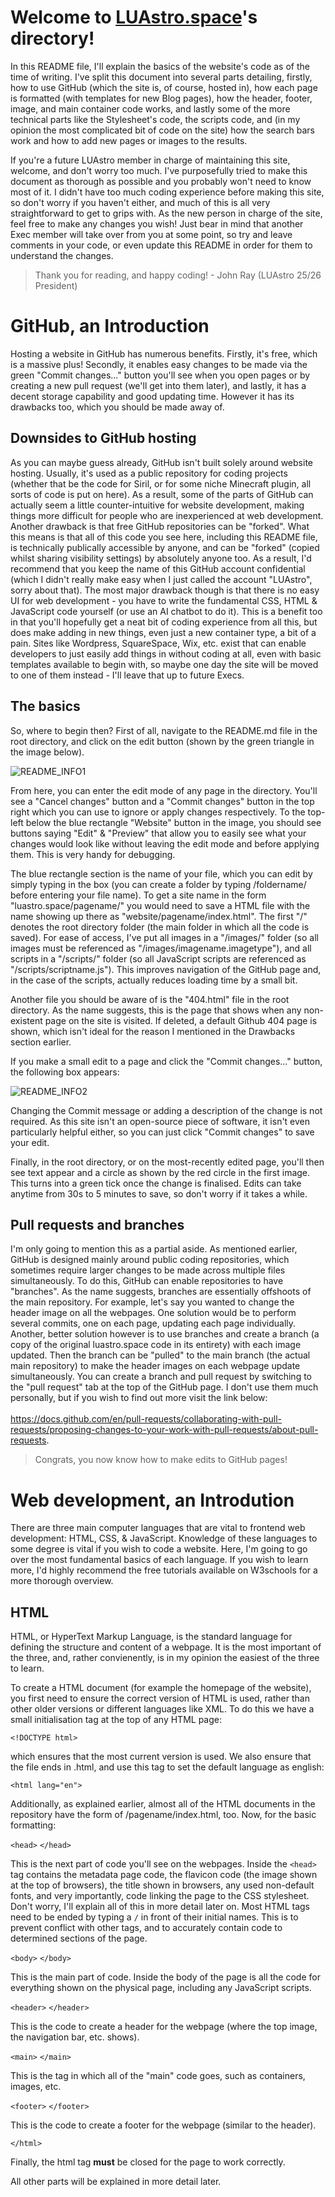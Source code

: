 # Welcome to **[LUAstro.space](https://www.luastro.space)**'s directory!

In this README file, I'll explain the basics of the website's code as of the time of writing. I've split this document into several parts detailing, firstly, how to use GitHub (which the site is, of course, hosted in), 
how each page is formatted (with templates for new Blog pages), how the header, footer, image, and main container code works, and lastly some of the more technical parts like the Stylesheet's code, the scripts code, and (in my opinion 
the most complicated bit of code on the site) how the search bars work and how to add new pages or images to the results.

If you're a future LUAstro member in charge of maintaining this site, welcome, and don't worry too much. I've purposefully tried to make this document as thorough as possible and you probably won't need to know most of it. I didn't have too much coding experience before 
making this site, so don't worry if you haven't either, and much of this is all very straightforward to get to grips with. As the new person in charge of the site, feel free to make any changes you wish! Just bear in mind that 
another Exec member will take over from you at some point, so try and leave comments in your code, or even update this README in order for them to understand the changes.

> Thank you for reading, and happy coding! - John Ray (LUAstro 25/26 President)

<h1>GitHub, an Introduction</h1>

Hosting a website in GitHub has numerous benefits. Firstly, it's free, which is a massive plus! Secondly, it enables easy changes to be made via the green "Commit changes..." button you'll see when you open pages or by 
creating a new pull request (we'll get into them later), and lastly, it has a decent storage capability and good updating time. However it has its drawbacks too, which you should be made away of.

<h2>Downsides to GitHub hosting</h2>

As you can maybe guess already, GitHub isn't built solely around website hosting. Usually, it's used as a public repository for coding projects (whether that be the code for Siril, or for some niche Minecraft plugin, all 
sorts of code is put on here). As a result, some of the parts of GitHub can actually seem a little counter-intuitive for website development, making things more difficult for people who are inexperienced at web development. 
Another drawback is that free GitHub repositories can be "forked". What this means is that all of this code you see here, including this README file, is technically publically accessible by anyone, and can be "forked" (copied 
whilst sharing visibility settings) by absolutely anyone too. As a result, I'd recommend that you keep the name of this GitHub account confidential (which I didn't really make easy when I just called the account "LUAstro", 
sorry about that). The most major drawback though is that there is no easy UI for web development - you have to write the fundamental CSS, HTML & JavaScript code yourself (or use an AI chatbot to do it). This is a benefit too 
in that you'll hopefully get a neat bit of coding experience from all this, but does make adding in new things, even just a new container type, a bit of a pain. Sites like Wordpress, SquareSpace, Wix, etc. exist that can 
enable developers to just easily add things in without coding at all, even with basic templates available to begin with, so maybe one day the site will be moved to one of them instead - I'll leave that up to future Execs.

<h2>The basics</h2>

So, where to begin then? First of all, navigate to the README.md file in the root directory, and click on the edit button (shown by the green triangle in the image below).

![README_INFO1](/images/README_INFO1.png)

From here, you can enter the edit mode of any page in the directory. You'll see a "Cancel changes" button and a "Commit changes" button in the top right which you can use to ignore or apply changes respectively. To the top-left below the blue rectangle "Website" button in the image, you should see buttons saying "Edit" & "Preview" that allow you to easily see what your changes would look like without leaving the edit mode and before applying them. This is very handy for debugging.

The blue rectangle section is the name of your file, which you can edit by simply typing in the box (you can create a folder by typing /foldername/ before entering your file name). To get a site name in the form "luastro.space/pagename/" you would need to save a HTML file with the name showing up there as "website/pagename/index.html". The first "/" denotes the root directory folder (the main folder in which all the code is saved). For ease of access, I've put all images in a "/images/" folder (so all images must be referenced as "/images/imagename.imagetype"), and all scripts in a "/scripts/" folder (so all JavaScript scripts are referenced as "/scripts/scriptname.js"). This improves navigation of the GitHub page and, in the case of the scripts, actually reduces loading time by a small bit.

Another file you should be aware of is the "404.html" file in the root directory. As the name suggests, this is the page that shows when any non-existent page on the site is visited. If deleted, a default Github 404 page is shown, which isn't ideal for the reason I mentioned in the Drawbacks section earlier.

If you make a small edit to a page and click the "Commit changes..." button, the following box appears:

![README_INFO2](images/README_INFO2.png)

Changing the Commit message or adding a description of the change is not required. As this site isn't an open-source piece of software, it isn't even particularly helpful either, so you can just click "Commit changes" to save your edit.

Finally, in the root directory, or on the most-recently edited page, you'll then see text appear and a circle as shown by the red circle in the first image. This turns into a green tick once the change is finalised. Edits can take anytime from 30s to 5 minutes to save, so don't worry if it takes a while.

<h2>Pull requests and branches</h2>

I'm only going to mention this as a partial aside. As mentioned earlier, GitHub is designed mainly around public coding repositories, which sometimes require larger changes to be made across multiple files simultaneously. To do this, GitHub can enable repositories to have "branches". As the name suggests, branches are essentially offshoots of the main repository. For example, let's say you wanted to change the header image on all the webpages. One solution would be to perform several commits, one on each page, updating each page individually. Another, better solution however is to use branches and create a branch (a copy of the original luastro.space code in its entirety) with each image updated. Then the branch can be "pulled" to the main branch (the actual main repository) to make the header images on each webpage update simultaneously. You can create a branch and pull request by switching to the "pull request" tab at the top of the GitHub page. I don't use them much personally, but if you wish to find out more visit the link below: <br><br> https://docs.github.com/en/pull-requests/collaborating-with-pull-requests/proposing-changes-to-your-work-with-pull-requests/about-pull-requests.

> Congrats, you now know how to make edits to GitHub pages!

<h1>Web development, an Introdution</h1>

There are three main computer languages that are vital to frontend web development: HTML, CSS, & JavaScript. Knowledge of these languages to some degree is vital if you wish to code a website. Here, I'm going to go over the most fundamental basics of each language. If you wish to learn more, I'd highly recommend the free tutorials available on W3schools for a more thorough overview.

<h2>HTML</h2>

HTML, or HyperText Markup Language, is the standard language for defining the structure and content of a webpage. It is the most important of the three, and, rather convienently, is in my opinion the easiest of the three to learn.

To create a HTML document (for example the homepage of the website), you first need to ensure the correct version of HTML is used, rather than other older versions or different languages like XML. To do this we have a small initialisation tag at the top of any HTML page:

`<!DOCTYPE html>`

which ensures that the most current version is used. We also ensure that the file ends in .html, and use this tag to set the default language as english:

`<html lang="en">`

Additionally, as explained earlier, almost all of the HTML documents in the repository have the form of /pagename/index.html, too. Now, for the basic formatting:

`<head>`
`</head>`

This is the next part of code you'll see on the webpages. Inside the `<head>` tag contains the metadata page code, the flavicon code (the image shown at the top of browsers), the title shown in browsers, any used non-default fonts, and very importantly, code linking the page to the CSS stylesheet. Don't worry, I'll explain all of this in more detail later on. Most HTML tags need to be ended by typing a `/` in front of their initial names. This is to prevent conflict with other tags, and to accurately contain code to determined sections of the page.

`<body>`
`</body>`

This is the main part of code. Inside the body of the page is all the code for everything shown on the physical page, including any JavaScript scripts.

`<header>`
`</header>`

This is the code to create a header for the webpage (where the top image, the navigation bar, etc. shows).

`<main>`
`</main>`

This is the tag in which all of the "main" code goes, such as containers, images, etc.

`<footer>`
`</footer>`

This is the code to create a footer for the webpage (similar to the header).

`</html>`

Finally, the html tag **must** be closed for the page to work correctly.

All other parts will be explained in more detail later.
